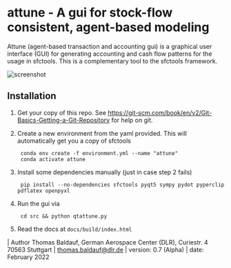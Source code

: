 # attune - A gui for stock-flow consistent, agent-based modeling

Attune (agent-based transaction and accounting gui) is a graphical user interface (GUI) for generating accounting and cash flow patterns for the usage in sfctools. This is a complementary tool to the sfctools framework.


![screenshot](title.png)

## Installation 


1. Get your copy of this repo. See https://git-scm.com/book/en/v2/Git-Basics-Getting-a-Git-Repository for help on git.

2. Create a new environment from the yaml provided. This will automatically get you a copy of sfctools

        conda env create -f environment.yml --name "attune"
        conda activate attune

3. Install some dependencies manually (just in case step 2 fails)
        
        pip install --no-dependencies sfctools pyqt5 sympy pydot pyperclip pdflatex openpyxl

4. Run the gui via

        cd src && python qtattune.py

5. Read the docs at ``docs/build/index.html``


| Author Thomas Baldauf, German Aerospace Center (DLR), Curiestr. 4 70563 Stuttgart | thomas.baldauf@dlr.de | version: 0.7 (Alpha) | date: February 2022
